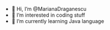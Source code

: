 - 👋 Hi, I’m @MarianaDraganescu
- 👀 I’m interested in coding stuff
- 🌱 I’m currently learning Java language

<!---
MarianaDraganescu/MarianaDraganescu is a ✨ special ✨ repository because its `README.md` (this file) appears on your GitHub profile.
You can click the Preview link to take a look at your changes.
--->

